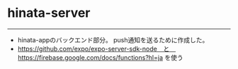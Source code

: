 # hinata-server
--------------------
- hinata-appのバックエンド部分。 push通知を送るために作成した。
- https://github.com/expo/expo-server-sdk-node　と　https://firebase.google.com/docs/functions?hl=ja を使う

